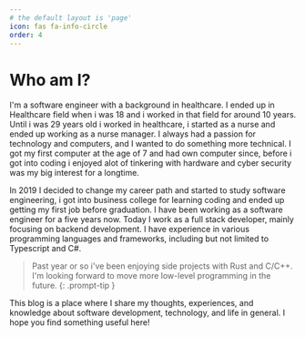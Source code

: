 ```yaml
---
# the default layout is 'page'
icon: fas fa-info-circle
order: 4
---
```


# Who am I?

I'm a software engineer with a background in healthcare. I ended up in Healthcare field when i was 18 and i worked in that field for around 10 years. Until i was 29 years old i worked in healthcare, i started as a nurse and ended up working as a nurse manager. I always had a passion for technology and computers, and I wanted to do something more technical. I got my first computer at the age of 7 and had own computer since, before i got into coding i enjoyed alot of tinkering with hardware and cyber security was my big interest for a longtime. 

In 2019 I decided to change my career path and started to study software engineering, i got into business college for learning coding and ended up getting my first job before graduation. I have been working as a software engineer for a five years now. Today I work as a full stack developer, mainly focusing on backend development. I have experience in various programming languages and frameworks, including but not limited to Typescript and C#. 

> Past year or so i've been enjoying side projects with Rust and C/C++. I'm looking forward to move more low-level programming in the future. 
{: .prompt-tip }

This blog is a place where I share my thoughts, experiences, and knowledge about software development, technology, and life in general. I hope you find something useful here!
